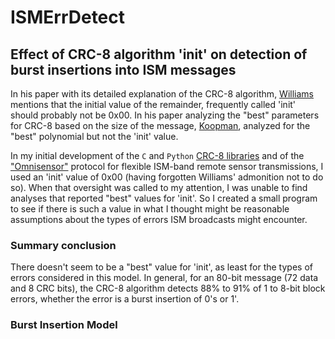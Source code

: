 # ISMErrDetect
## Effect of CRC-8 algorithm 'init' on detection of burst insertions into ISM messages 

In his paper with its detailed explanation of the CRC-8 algorithm, [Williams](http://ross.net/crc/download/crc_v3.txt) mentions that the initial value of the remainder, frequently called 'init' should probably not be 0x00.  In his paper analyzing the "best" parameters for CRC-8 based on the size of the message, [Koopman](https://users.ece.cmu.edu/~koopman/roses/dsn04/koopman04_crc_poly_embedded.pdf), analyzed for the "best" polynomial but not the 'init' value.

In my initial development of the `C` and `Python` [CRC-8 libraries](http://github.com/hdtodd/CRC8-Libary) and of the ["Omnisensor"](http://github.com/hdtodd/Omnisensor) protocol for flexible ISM-band remote sensor transmissions, I used an 'init' value of 0x00 (having forgotten Williams' admonition not to do so).  When that oversight was called to my attention, I was unable to find analyses that reported "best" values for 'init'.  So I created a small program to see if there is such a value in what I thought might be reasonable assumptions about the types of errors ISM broadcasts might encounter.

### Summary conclusion
There doesn't seem to be a "best" value for 'init', as least for the types of errors considered in this model.  In general, for an 80-bit message (72 data and 8 CRC bits), the CRC-8 algorithm detects 88% to 91% of 1 to 8-bit block errors, whether the error is a burst insertion of 0's or 1'.

### Burst Insertion Model




